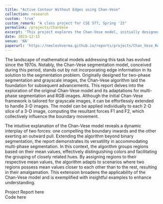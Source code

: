 ```yaml
---
title: "Active Contour Without Edges using Chan-Vese"
collection: research
custom: 'true'
custom_remark: "A class project for CSE 577, Spring '23"
permalink: /projects/ChanVese
excerpt: 'This project explores the Chan-Vese model, initially designed for two-phase segmentation and grayscale images in the 1970s. It highlights the model's adaptability to handle 3-D images and its extension to multi-phase segmentation, demonstrating its dynamic forces for boundary movement and showcasing its efficacy through practical examples.'
date: 2023-12-15
venue: 'NA'
paperurl: 'https://neeleshverma.github.io/reports/projects/Chan_Vese_Report.pdf'
---
```


<style>

/* Style the counter cards */
.card {
<!--   box-shadow: 0 4px 8px 0 rgba(0, 0, 0, 0.2); /* this adds the "card" effect */ -->
  padding: 16px;
<!--   text-align: center; -->
<!--   background-color: #f1f1f1; -->
}

a:link {
  text-decoration: none;
}
</style>

The landscape of mathematical models addressing this task has evolved since the 1970s. Notably, the Chan-Vese segmentation model, conceived during this period, stands out by not incorporating edge information in its solution to the segmentation problem. Originally designed for two-phase segmentation and grayscale images, the Chan-Vese algorithm laid the foundation for subsequent advancements. This report delves into the exploration of the original Chan-Vese model and its adaptations for multi-phase segmentation and RGB images. Although the initial Chan-Vese framework is tailored for grayscale images, it can be effortlessly extended to handle 3-D images. The model can be applied individually to each 2-D slice of a 3-D image, computing the resultant forces F1 and F2, which collectively influence the boundary movement.  

The intuitive explanation of the Chan-Vese model reveals a dynamic interplay of two forces: one compelling the boundary inwards and the other exerting an outward pull. Extending the algorithm beyond binary segmentation, the report demonstrates its versatility in accommodating multi-phase segmentation. In this context, the algorithm groups regions based on their mean values, effectively distinguishing colors and facilitating the grouping of closely related hues. By assigning regions to their respective mean values, the algorithm adapts to scenarios where two regions possess mean values closer to each other than to the rest, resulting in their amalgamation. This extension broadens the applicability of the Chan-Vese model and is exemplified with insightful examples to enhance understanding.

Project Report [here](https://neeleshverma.github.io/reports/projects/Chan_Vese_Report.pdf)  
Code [here](https://github.com/neeleshverma/ChanVeseEvolved)